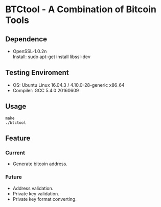BTCtool - A Combination of Bitcoin Tools
================================================================================
Dependence
--------------------------------------------------------------------------------
* OpenSSL-1.0.2n  
	Install: sudo apt-get install libssl-dev

Testing Enviroment
--------------------------------------------------------------------------------
* OS: Ubuntu Linux 16.04.3 / 4.10.0-28-generic x86_64
* Compiler: GCC 5.4.0 20160609

Usage
--------------------------------------------------------------------------------
	make
	./btctool

Feature
--------------------------------------------------------------------------------
### Current
* Generate bitcoin address.
### Future
* Address validation.
* Private key validation.
* Private key format converting.
